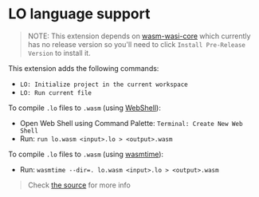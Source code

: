 # LO language support

> NOTE: This extension depends on [wasm-wasi-core](https://marketplace.visualstudio.com/items?itemName=ms-vscode.wasm-wasi-core) which currently has no release version so you'll need to click `Install Pre-Release Version` to install it.

This extension adds the following commands:
- `LO: Initialize project in the current workspace`
- `LO: Run current file`

To compile `.lo` files to `.wasm` (using [WebShell](https://marketplace.visualstudio.com/items?itemName=ms-vscode.webshell)):
  - Open Web Shell using Command Palette: `Terminal: Create New Web Shell`
  - Run: `run lo.wasm <input>.lo > <output>.wasm`

To compile `.lo` files to `.wasm` (using [wasmtime](https://wasmtime.dev/)):
  - Run: `wasmtime --dir=. lo.wasm <input>.lo > <output>.wasm`

> Check [the source](https://github.com/glebbash/LO) for more info
